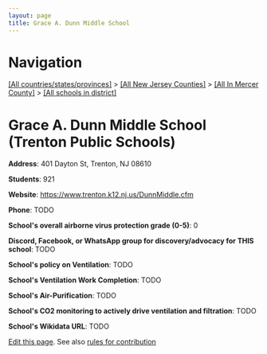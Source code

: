 ```yaml
---
layout: page
title: Grace A. Dunn Middle School
---
```

# Navigation

[[All countries/states/provinces]](../../../..) > [[All New Jersey Counties]](../../..) > [[All In Mercer County]](../..) > [[All schools in district]](..)

# Grace A. Dunn Middle School (Trenton Public Schools)

**Address**: 401 Dayton St, Trenton, NJ 08610

**Students**: 921

**Website**: <https://www.trenton.k12.nj.us/DunnMiddle.cfm>

**Phone**: TODO

**School's overall airborne virus protection grade (0-5)**: 0

**Discord, Facebook, or WhatsApp group for discovery/advocacy for THIS school**: TODO

**School's policy on Ventilation**: TODO

**School's Ventilation Work Completion**: TODO

**School's Air-Purification**: TODO

**School's CO2 monitoring to actively drive ventilation and filtration**: TODO

**School's Wikidata URL**: TODO


[Edit this page](https://github.com/ventilate-schools/NJ/edit/main/./Mercer/Trenton_Public_Schools/Grace_A._Dunn_Middle_School.md). See also [rules for contribution](../../../contribution-rules/)